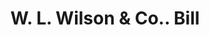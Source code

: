 ---
doi: 10.7916/D85Q672W
date_other: '1870'
date_other_textual: 1870-1879
form: printed ephemera
genre:
- Invoices
name:
- W. L. Wilson & Co.
object_in_context_url: https://biggert.cul.columbia.edu/items/view/ave_biggert_00593
subject_hierarchical_geographic:
- Portland, Maine, United States
subject_name:
- W. L. Wilson & Co.
title: W. L. Wilson & Co.. Bill
sort_title: W. L. Wilson & Co.. Bill
call_number: ave_biggert_00593
coordinates:
- 43.666666666666664,-70.26666666666667
pid: ave_biggert_00593
identifiers: ave_biggert_00593
thumbnail: https://derivativo-3.library.columbia.edu/iiif/2/ldpd:343547/full/!256,256/0/native.jpg
permalink: "/items/ave_biggert_00593/"
layout: iiif-image-page
---